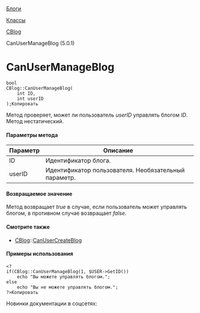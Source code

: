 [Блоги](/api_help/blogs/index.php)

[Классы](/api_help/blogs/classes/index.php)

[CBlog](/api_help/blogs/classes/cblog/index.php)

CanUserManageBlog (5.0.1)

CanUserManageBlog
=================

```
bool
CBlog::CanUserManageBlog(
	int ID,
	int userID
);Копировать
```

Метод проверяет, может ли пользователь *userID* управлять блогом *ID*. Метод нестатический.

#### Параметры метода

| Параметр | Описание |
| --- | --- |
| ID | Идентификатор блога. |
| userID | Идентификатор пользователя. Необязательный параметр. |

#### Возвращаемое значение

Метод возвращает *true* в случае, если пользователь может управлять блогом, в противном случае возвращает *false*.

#### Смотрите также

* [CBlog](/api_help/blogs/classes/cblog/index.php)::[CanUserCreateBlog](/api_help/blogs/classes/cblog/canusercreateblog.php)

#### Примеры использования

```
<?
if(CBlog::CanUserManageBlog(1, $USER->GetID())
	echo "Вы можете управлять блогом.";
else
	echo "Вы не можете управлять блогом.";
?>Копировать
```

Новинки документации в соцсетях: